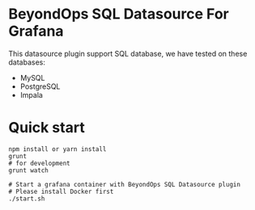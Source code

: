 
# BeyondOps SQL Datasource For Grafana

This datasource plugin support SQL database, we have tested on these databases:

- MySQL
- PostgreSQL
- Impala

# Quick start

```shell
npm install or yarn install
grunt
# for development
grunt watch

# Start a grafana container with BeyondOps SQL Datasource plugin
# Please install Docker first
./start.sh
```